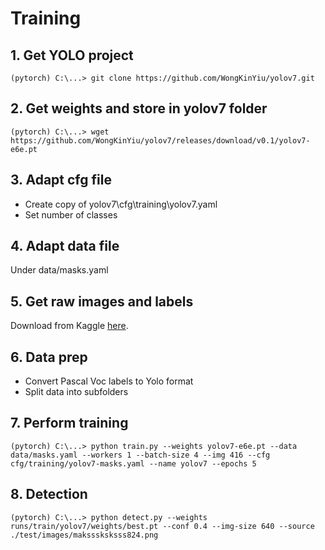 # Training

## 1. Get YOLO project

```
(pytorch) C:\...> git clone https://github.com/WongKinYiu/yolov7.git
```

## 2. Get weights and store in yolov7 folder

```
(pytorch) C:\...> wget https://github.com/WongKinYiu/yolov7/releases/download/v0.1/yolov7-e6e.pt
```

## 3. Adapt cfg file

- Create copy of yolov7\cfg\training\yolov7.yaml
- Set number of classes

## 4. Adapt data file

Under data/masks.yaml

## 5. Get raw images and labels

Download from Kaggle [here](https://www.kaggle.com/datasets/andrewmvd/face-mask-detection).

## 6. Data prep 

- Convert Pascal Voc labels to Yolo format
- Split data into subfolders

## 7. Perform training

```
(pytorch) C:\...> python train.py --weights yolov7-e6e.pt --data data/masks.yaml --workers 1 --batch-size 4 --img 416 --cfg cfg/training/yolov7-masks.yaml --name yolov7 --epochs 5
```

## 8. Detection

```
(pytorch) C:\...> python detect.py --weights runs/train/yolov7/weights/best.pt --conf 0.4 --img-size 640 --source ./test/images/maksssksksss824.png
```